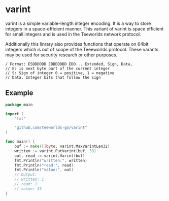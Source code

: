 # varint

varint is a simple variable-length integer encoding. It is a way to store integers in a space-efficient manner.
This variant of varint is space efficient for small integers and is used in the Teeworlds network protocol.

Additionally this linrary also provides functions that operate on 64bit integers which is out of scope of the Teeeworlds protocol.
These varants may be used for security research or other purposes.

```text
/ Format: ESDDDDDD EDDDDDDD EDD... Extended, Sign, Data,
// E: is next byte part of the current integer
// S: Sign of integer 0 = positive, 1 = negative
// Data, Integer bits that follow the sign
```

## Example

```go
package main

import (
	"fmt"

	"github.com/teeworlds-go/varint"
)

func main() {
	buf := make([]byte, varint.MaxVarintLen32)
	written := varint.PutVarint(buf, 33)
	out, read := varint.Varint(buf)
	fmt.Println("written:", written)
	fmt.Println("read:", read)
	fmt.Println("value:", out)
	// Output:
	// written: 1
	// read: 1
	// value: 33
}
```

